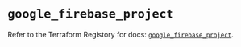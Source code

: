 # `google_firebase_project`

Refer to the Terraform Registory for docs: [`google_firebase_project`](https://www.terraform.io/docs/providers/google-beta/r/google_firebase_project).
